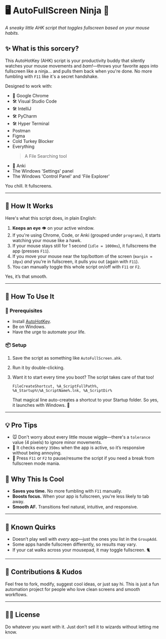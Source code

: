 # 🖥️ AutoFullScreen Ninja 🥷

_A sneaky little AHK script that toggles fullscreen based on your mouse habits._

## ✨ What is this sorcery?

This AutoHotKey (AHK) script is your productivity buddy that silently watches your mouse movements and _bam!_—throws your favorite apps into fullscreen like a ninja… and pulls them back when you're done. No more fumbling with `F11` like it's a secret handshake.

Designed to work with:

- 🧭 Google Chrome
- 🛠️ Visual Studio Code
- 🛠️ IntelliJ
- 🛠️ PyCharm
- 🛠️ Hyper Terminal
- Postman
- Figma
- Cold Turkey Blocker
- Everything
  > A File Searching tool
- 🧠 Anki
- The Windows 'Settings' panel
- The Windows 'Control Panel' and 'File Explorer'

You chill. It fullscreens.

---

## 🧠 How It Works

Here's what this script does, in plain English:

1. **Keeps an eye** 👁️ on your active window.
2. If you're using Chrome, Code, or Anki (grouped under `programs`), it starts watching your mouse like a hawk.
3. If your mouse stays still for 1 second (`idle = 1000ms`), it fullscreens the app (presses `F11`).
4. If you move your mouse near the top/bottom of the screen (`margin = 10px`) _and_ you're in fullscreen, it pulls you out (again with `F11`).
5. You can manually toggle this whole script on/off with `F11` or `F2`.

Yes, it’s that smooth.

---

## 🚀 How To Use It

### 🔧 Prerequisites

- Install [AutoHotKey](https://www.autohotkey.com/).
- Be on Windows.
- Have the urge to automate your life.

### 📦 Setup

1. Save the script as something like `AutoFullScreen.ahk`.
2. Run it by double-clicking.
3. Want it to start every time you boot? The script takes care of that too!

   ```ahk
   FileCreateShortcut, %A_ScriptFullPath%, %A_Startup%\%A_ScriptName%.lnk, %A_ScriptDir%
   ```

   That magical line auto-creates a shortcut to your Startup folder. So yes, it launches with Windows. 🎉

---

## 💡 Pro Tips

- 🐭 Don't worry about every little mouse wiggle—there's a `tolerance` value (4 pixels) to ignore minor movements.
- 💾 It checks every `350ms` when the app is active, so it’s responsive without being annoying.
- 🔘 Press `F11` or `F2` to pause/resume the script if you need a break from fullscreen mode mania.

## 🧪 Why This Is Cool

- **Saves you time.** No more fumbling with `F11` manually.
- **Boosts focus.** When your app is fullscreen, you're less likely to tab away.
- **Smooth AF.** Transitions feel natural, intuitive, and responsive.

---

## 🐞 Known Quirks

- Doesn’t play well with _every_ app—just the ones you list in the `GroupAdd`.
- Some apps handle fullscreen differently, so results may vary.
- If your cat walks across your mousepad, it may toggle fullscreen. 🐈

---

## 🙌 Contributions & Kudos

Feel free to fork, modify, suggest cool ideas, or just say hi. This is just a fun automation project for people who love clean screens and smooth workflows.

---

## 🧙‍♂️ License

Do whatever you want with it. Just don’t sell it to wizards without letting me know.
